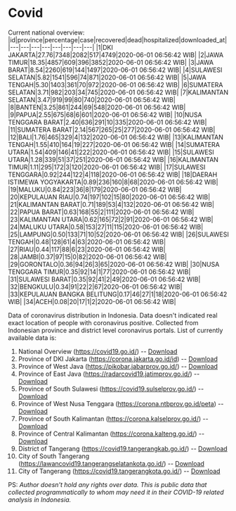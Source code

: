 # Covid
Current national overview:
|id|province|percentage|case|recovered|dead|hospitalized|downloaded_at|
|---|---|---|---|---|---|---|---|
|1|DKI JAKARTA|27.76|7348|2082|517|4749|2020-06-01 06:56:42 WIB|
|2|JAWA TIMUR|18.35|4857|609|396|3852|2020-06-01 06:56:42 WIB|
|3|JAWA BARAT|8.54|2260|619|144|1497|2020-06-01 06:56:42 WIB|
|4|SULAWESI SELATAN|5.82|1541|596|74|871|2020-06-01 06:56:42 WIB|
|5|JAWA TENGAH|5.30|1403|361|70|972|2020-06-01 06:56:42 WIB|
|6|SUMATERA SELATAN|3.71|982|203|34|745|2020-06-01 06:56:42 WIB|
|7|KALIMANTAN SELATAN|3.47|919|99|80|740|2020-06-01 06:56:42 WIB|
|8|BANTEN|3.25|861|244|69|548|2020-06-01 06:56:42 WIB|
|9|PAPUA|2.55|675|68|6|601|2020-06-01 06:56:42 WIB|
|10|NUSA TENGGARA BARAT|2.40|636|291|10|335|2020-06-01 06:56:42 WIB|
|11|SUMATERA BARAT|2.14|567|265|25|277|2020-06-01 06:56:42 WIB|
|12|BALI|1.76|465|329|4|132|2020-06-01 06:56:42 WIB|
|13|KALIMANTAN TENGAH|1.55|410|164|19|227|2020-06-01 06:56:42 WIB|
|14|SUMATERA UTARA|1.54|409|146|41|222|2020-06-01 06:56:42 WIB|
|15|SULAWESI UTARA|1.28|339|51|37|251|2020-06-01 06:56:42 WIB|
|16|KALIMANTAN TIMUR|1.11|295|172|3|120|2020-06-01 06:56:42 WIB|
|17|SULAWESI TENGGARA|0.92|244|122|4|118|2020-06-01 06:56:42 WIB|
|18|DAERAH ISTIMEWA YOGYAKARTA|0.89|236|160|8|68|2020-06-01 06:56:42 WIB|
|19|MALUKU|0.84|223|36|8|179|2020-06-01 06:56:42 WIB|
|20|KEPULAUAN RIAU|0.74|197|102|15|80|2020-06-01 06:56:42 WIB|
|21|KALIMANTAN BARAT|0.71|189|53|4|132|2020-06-01 06:56:42 WIB|
|22|PAPUA BARAT|0.63|168|55|2|111|2020-06-01 06:56:42 WIB|
|23|KALIMANTAN UTARA|0.62|165|72|2|91|2020-06-01 06:56:42 WIB|
|24|MALUKU UTARA|0.58|153|27|11|115|2020-06-01 06:56:42 WIB|
|25|LAMPUNG|0.50|133|71|10|52|2020-06-01 06:56:42 WIB|
|26|SULAWESI TENGAH|0.48|128|61|4|63|2020-06-01 06:56:42 WIB|
|27|RIAU|0.44|117|88|6|23|2020-06-01 06:56:42 WIB|
|28|JAMBI|0.37|97|15|0|82|2020-06-01 06:56:42 WIB|
|29|GORONTALO|0.36|94|26|3|65|2020-06-01 06:56:42 WIB|
|30|NUSA TENGGARA TIMUR|0.35|92|14|1|77|2020-06-01 06:56:42 WIB|
|31|SULAWESI BARAT|0.35|92|41|2|49|2020-06-01 06:56:42 WIB|
|32|BENGKULU|0.34|91|22|2|67|2020-06-01 06:56:42 WIB|
|33|KEPULAUAN BANGKA BELITUNG|0.17|46|27|1|18|2020-06-01 06:56:42 WIB|
|34|ACEH|0.08|20|17|1|2|2020-06-01 06:56:42 WIB|

Data of coronavirus distribution in Indonesia. Data doesn't indicated real exact location of people with coronavirus positive. Collected from Indonesian province and district level coronavirus portals. List of currently available data is:
1. National Overview (https://covid19.go.id/) -- [Download](https://www.dropbox.com/s/66ly270fw4y76fx/covid_nasional.csv?dl=0)
2. Province of DKI Jakarta (https://corona.jakarta.go.id/id) -- [Download](https://riwayat-file-covid-19-dki-jakarta-jakartagis.hub.arcgis.com/)
3. Province of West Java (https://pikobar.jabarprov.go.id/) -- [Download](https://www.dropbox.com/s/alg0zp60fylq6cn/covid_jabar.csv?dl=0)
4. Province of East Java (https://radarcovid19.jatimprov.go.id/) -- [Download](https://www.dropbox.com/sh/e7vtgcnl4ckbvr4/AADo9UMRDZvrhHn66qTHZOvNa?dl=0)
5. Province of South Sulawesi (https://covid19.sulselprov.go.id/) -- [Download](https://www.dropbox.com/s/z5ek23lwcztj7z7/covid_sulsel.csv?dl=0)
6. Province of West Nusa Tenggara (https://corona.ntbprov.go.id/peta) -- [Download](https://www.dropbox.com/s/4p2k93n42xx0c00/covid_ntb.csv?dl=0)
7. Province of South Kalimantan (https://corona.kalselprov.go.id/) -- [Download](https://www.dropbox.com/sh/7aa2kvz8lb04pzz/AADH1Oj5oFMw2mp-D3JStPRsa?dl=0)
8. Province of Central Kalimantan (https://corona.kalteng.go.id/) -- [Download](https://www.dropbox.com/s/9q01v5r3ys2ozk4/covid_kalteng.csv?dl=0)
9. District of Tangerang (https://covid19.tangerangkab.go.id/) -- [Download](https://www.dropbox.com/sh/yxovyy6sy5bnz4p/AACZzVHinisKmz8oQWyQJ3nua?dl=0)
10. City of South Tangerang (https://lawancovid19.tangerangselatankota.go.id/) -- [Download](https://www.dropbox.com/s/zlvxo4ivswdzmle/covid_tangsel.csv?dl=0)
11. City of Tangerang (https://covid19.tangerangkota.go.id/) -- [Download](https://www.dropbox.com/s/e53224kvdrpjzy0/covid_tangkot.csv?dl=0)

PS: *Author doesn't hold any rights over data. This is public data that collected programmatically to whom may need it in their COVID-19 related analysis in Indonesia.*
